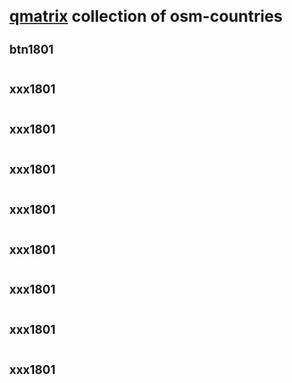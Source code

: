 # [qmatrix](https://github.com/hfu/qmatrix) collection of osm-countries

## btn1801
```
```

## xxx1801
```
```

## xxx1801
```
```

## xxx1801
```
```

## xxx1801
```
```

## xxx1801
```
```

## xxx1801
```
```

## xxx1801
```
```

## xxx1801
```
```
